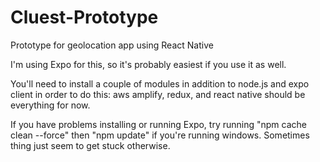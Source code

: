 # Cluest-Prototype
Prototype for geolocation app using React Native

I'm using Expo for this, so it's probably easiest if you use it as well.

You'll need to install a couple of modules in addition to node.js and expo client in order to do this: aws amplify, redux, and react native should be everything for now.

If you have problems installing or running Expo, try running "npm cache clean --force" then "npm update" if you're running windows. Sometimes thing just seem to get stuck otherwise.
